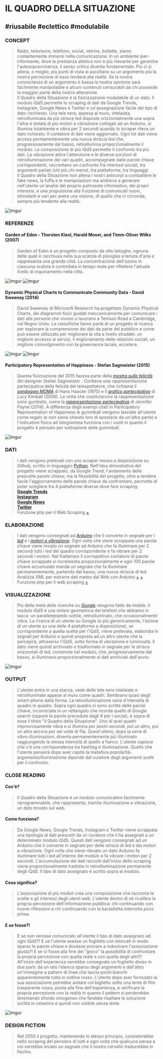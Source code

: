 # IL QUADRO DELLA SITUAZIONE
## #riusabile #eclettico #modulabile
### CONCEPT
>Radio, televisore, telefono, social, vetrine, bollette, siamo costantemente immersi nella comunicazione. In un ambiente iper-informante, dove la prestanza atletica non è più rilevante per garantire l'autosopravvivenza, il senso critico diventa fondamentale. Più ci si allena, o meglio, più punti di vista si ascoltano su un argomento più la nostra percezione di esso tenderà alla realtà. Se la nostra conoscienza di un argomento è bassa la nostra opinione sarà facilmente manipolabile e alcuni contenuti censurabili da chi possiede la maggior parte della nostra attenzione.  
Il Quadro della Situazione è la fisicizzazione modulabile di un dato. Il modulo iQdS permette lo scraping di dati da Google Trends, Instagram, Google News e Twitter e un'assegnazione facile del tipo di dato rischiesto. Una tela nera, appesa al muro, intelaiata, retroilluminata da più strisce led disposte orizzontalmente una sopra l'altra e dotata di più motori a vibrazione collegati ad un Arduino, si illumina totalmente e vibra per 2 secondi quando lo scraper rileva un dato richiesto. Il contatore di dati viene aggiornato. Ogni tot dati viene accesa permanentemente una nuova striscia led che, progressivamente dal basso, retroillumina proporzionalmente il modulo. La composizione di più iQdS permette il confronto tra più dati. La vibrazione attira l'attenzione e le diverse porzioni di retroilluminazione dei vari quadri, accompagnate dalle parole chiave corrispondenti, raccontano un confronto fra interessi sociali, tra argomenti parlati (chi più chi meno), tra piattaforme, tra linguaggi.  
Il Quadro della Situazione non allena i nostri anticorpi a combattere le fake news, la fuffa e le manipolazioni ma ambisce a generare nell'utente un'analisi del proprio palinsesto informativo, dei propri interessi, e una propulsione alla fruizione di comunicati nuovi, stimolanti e vari per avere una visione, di quello che ci circonda, sempre più tendente alla realtà.

![Imgur](https://imgur.com/01ivCpX.jpg)

### REFERENZE
#### Garden of Eden - Thorsten Kiesl, Harald Moser, and Timm-Oliver Wilks (2007)
>Garden of Eden è un progetto composto da otto lattughe, ognuna delle quali è racchiusa nella sua scatola di plexiglas a tenuta d'aria e rappresenta una grande città. La concentrazione dell'ozono in ciascuna scatola è controllata in tempo reale per riflettere l'attuale livello di inquinamento nella città.

![Imgur](https://imgur.com/klqOLAD.png)
![Imgur](https://imgur.com/vcyNAR7.png)


#### Dynamic Physical Charts to Communicate Community Data - David Sweeney (2014)
>David Sweeney di Microsoft Research ha progettato Dynamic Physical Charts, dei diagrammi fisici guidati meccanicamente per comunicare i dati alle persone che vivono o lavorano a Tenison Road a Cambridge, nel Regno Unito. Le classifiche fanno parte di un progetto di ricerca  per esplorare la comprensione dei dati da parte del pubblico e come può essere utilizzato per migliorare la vita a livello stradale: un migliore accesso ai servizi, il miglioramento delle relazioni sociali, un migliore coinvolgimento con la governance locale, eccetera.

![Imgur](https://imgur.com/4YV4mHd.jpg)
![Imgur](https://imgur.com/UuHG6N1.jpg)


#### Participatory Representation of Happiness - Stefan Sagmeister (2015)
>Questa fisizzazione del 2015 faceva parte della [*mostra sulla felicità*](https://sagmeisterwalsh.com/work/all/the-happy-show/) del designer Stefan Sagmeister . Contiene una rappresentazione partecipativa della felicità del telespettatore, che richiama il [*sondaggio MOMA*](http://dataphys.org/list/moma-poll-haackes-participatory-bar-chart/) di  Hans Haacke  (1970) e  il [*grafico partecipativo*](http://dataphys.org/list/physical-bar-charts/) di Lucy Kimball  (2006). Le unità che costituiscono la rappresentazione sono gumballs, come  la [*rappresentazione partecipativa*](http://dataphys.org/list/physical-visual-sedimentation/) di Jennifer Payne  (2014). A differenza degli esempi citati in Participatory Representation of Happiness le gummball vengono lasciate all'utente come regalo (e non viene chiesto loro di spostarle da un'altra parte) e l'indicatore fisico ad istogramma funziona con i vuoti in quanto il progetto è pensato per sottrazione delle gummball.

![Imgur](https://imgur.com/VIYKCmJ.jpg)



### DATI
>I dati vengono prelevati con uno scraper messo a disposizione su Github, scritto in linguaggio [*Python*](https://www.python.org/about/apps/). Nell'idea dimostrativa del progetto viene scrappato, da Google Trend, l'andamento delle prescelte parole chiave; ma la flessibilità del progetto, oltre a rendere facile l'aggiornamento delle parole chiave da confrontare, permette di poter scegliere fra 4 piattaforme diverse dove fare scraping:  
[**Google Trends**](https://github.com/clintonboys/trendy-scraper)  
[**Instagram**](https://github.com/rarcega/instagram-scraper)  
[**Google News**](https://github.com/jm-contreras/google-news)  
[**Twitter**](https://github.com/taspinar/twitterscraper)  
Funzione php per il Web Scraping [+](https://www.lombardoandrea.com/funzione-php-per-il-web-scraping/)


### ELABORAZIONE
>I dati vengono consegnati ad [*Arduino*](https://www.arduino.cc/) che li converte in segnale per i [*led*](https://www.pannelloled.it/striscia-led-singola-rgb-5m-60led) e i [*motori a vibrazione*](https://www.cariatielettronica.eu/motori/2653-motore-a-vibrazione-vibratore-15v-arduino.html). Ogni volta che viene scrappata una parola chiave viene inviato un segnale ad Arduino che fa illuminare per 2 secondi tutti i led del quadro corrispondente e fa vibrare per 2 secondi i motori. Nel frattempo il corrispettivo contatore di parole chiave scrappate si incrementa proporzionalmente e ogni 100 parole chiave accumulate manda un segnale che fa illuminare permanentemente, partendo dal basso, una nuova striscia di led.  
Analizza XML per estrarre dati meteo dal Web con Arduino [+](http://forum.arduino.cc/index.php/topic,39023.0.html) [+](https://forum.arduino.cc/index.php?topic=224719.0)  
Funzione php per il web scraping [+](https://www.lombardoandrea.com/funzione-php-per-il-web-scraping/)  



### VISUALIZZAZIONE
>Più della metà delle ricerche su [*Google*](https://www.theverge.com/2015/10/8/9480779/google-search-mobile-vs-desktop-2015) vengono fatte da mobile. Il modulo iQdS è una sintesi geometrica dei telefoni che abbiamo in tasca: un parallelepipedo sottile, retroilluminato, che occasionalmente vibra. La ricerca di un utente su Google (o più genericamente, l'azione di un utente su una delle 4 piattaforme a disposizione), se corrispondente a quella scelta per l'iQdS, viene prelevata, elaborata in segnali per Arduino e quindi proposta ad un altro utente che la percepirà, attraverso l'iQdS, sotto forma di vibrazione e luminosità. Il dato viene quindi archiviato e trasformato in segnale per le strisce orizzontali di led, contenute nel modulo, che, progressivamente dal basso, si illuminano proporzionalmente ai dati archiviati dall'avvio.

![Imgur](https://imgur.com/khY9pE4.jpg)


### OUTPUT
>L'utente entra in una stanza, vede delle tele nere intelaiate e retroilluminate appese al muro come quadri. Sembrano quasi degli smart-phone dalla forma. La retroilluminazione varia d'intensità di quadro in quadro. Sopra ogni quadro ci sono scritte delle parole chiave, incorniciate in un rettangolo che ricorda quello di Google search (oppure le parole precedute dagli # per i social), e sopra di esse il titolo "il Quadro della Situazione". Uno di quei quadri improvvisamente vibra e si illumina per pochi secondi, poi un altro, poi un altro ancora per sei volte di fila. Quest'ultimo, dopo la serie di vibro-illuminazioni, diventa permanentemente più illuminato raggiungendo la stessa intensità di quello a fianco. L'utente capisce che c'è una corrispondenza tra hashtag e illuminazione. Quello che l'utente penserà dopo aver capito la metafora popolarità-argomento/illuminazione dipende dal curatore degli argomenti scelti per il confronto.



### CLOSE READING
#### Cos'è?
>Il Quadro della Situazione è un modulo comunicativo facilmente riprogrammabile, che rappresenta, tramite illuminazione e vibrazione, un dato trovato sul web.
#### Come funziona?
>Da Google News, Google Trends, Instagram e Twitter viene scrappata una tipologia di dati prescelti da un curatore che li ha assegnati a un determinato modulo iQdS. Questi dati vengono consegnati ad un Arduino che li converte in segnale per delle strisce di led e dei motori a vibrazione. Ogni volta che viene rilevato un dato Arduino fa illuminare tutti i led all'interno del modulo e fa vibrare i motori per 2 secondi. L'accumulazione dei dati raccolti dall'inizio dello scraping viene proporzionalmente tradotta in retroilluminazione permanente degli iQdS. Il tipo di dato assegnato è scritto sopra al modulo.
#### Cosa significa?
>L'associazione di più moduli crea una composizione che racconta le scelte e gli interessi degli utenti web. L'utente dentro di sè ricalibra la propria percezione dell'informazione pubblica: chi continuando con nuove riflessioni e chi continuando con la barzelletta interrotta poco prima.
#### E se fosse?!
>E se non venisse comunicato all'utente il tipo di dato assegnato ad ogni iQdS?! E se l'utente avesse un foglietto con elencati in modo sparso le parole chiave e dovesse provare a indovinare l'associazione giusta?! E se ci fosse alla fine del "gioco" la possibilità di confrontare la propria percezione con quella reale e con quella degli altri?! All'inizio dell'esperienza verrebbe consegnato un foglietto diviso in due parti: da un lato l'elenco sparso degli argomenti e dall'altro un'immagine a pattern di linee che lascia pochi bianchi apparentemente tutta in outline rosso. L'utente dopo aver formulato la sua associazione potrebbe andare col biglietto sotto una lente di film trasparente rosso, posta alla fine dell'esperienza, e verificare la propria percezione con la realtà in quanto il pattern si perderebbe diventando sfondo omogeneo che farebbe risaltare la soluzione scritta in celestino e quindi non visibile senza lente.

![Imgur](https://imgur.com/LRIYG5Q.jpg)


### DESIGN FICTION
>Nel 2050 il progetto, mantenendo lo stesso principio, consisterebbe nello scraping del pensiero di tutti e ogni volta che qualcuno pensa a noi verrebbe inviato un segnale che il nostro cervello tradurrebbe in fischio.
